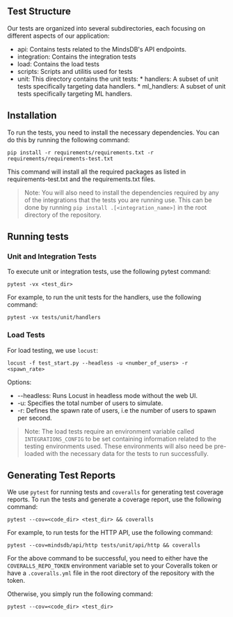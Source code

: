 ## Test Structure

Our tests are organized into several subdirectories, each focusing on different aspects of our application:

* api: Contains tests related to the MindsDB's API endpoints.
* integration: Contains the integration tests
* load: Contains the load tests
* scripts: Scripts and utilitis used for tests
* unit: This directory contains the unit tests:
        * handlers: A subset of unit tests specifically targeting data handlers.
        * ml_handlers: A subset of unit tests specifically targeting ML handlers.

## Installation

To run the tests, you need to install the necessary dependencies. You can do this by running the following command:

```
pip install -r requirements/requirements.txt -r requirements/requirements-test.txt
```

This command will install all the required packages as listed in requirements-test.txt and the requirements.txt files.

> Note: You will also need to install the dependencies required by any of the integrations that the tests you are running use. This can be done by running `pip install .[<integration_name>]` in the root directory of the repository.

## Running tests

### Unit and Integration Tests

To execute unit or integration tests, use the following pytest command:

```
pytest -vx <test_dir>
```

For example, to run the unit tests for the handlers, use the following command:

```
pytest -vx tests/unit/handlers
```

### Load Tests

For load testing, we use `locust`:
```
locust -f test_start.py --headless -u <number_of_users> -r <spawn_rate>
```
Options:

 *   --headless: Runs Locust in headless mode without the web UI.
 *   -u: Specifies the total number of users to simulate.
 *   -r: Defines the spawn rate of users, i.e the number of users to spawn per second.

 > Note: The load tests require an environment variable called `INTEGRATIONS_CONFIG` to be set containing information related to the testing environments used. These environments will also need be pre-loaded with the necessary data for the tests to run successfully.

## Generating Test Reports

We use `pytest` for running tests and `coveralls` for generating test coverage reports. To run the tests and generate a coverage report, use the following command:

```
pytest --cov=<code_dir> <test_dir> && coveralls
```

For example, to run tests for the HTTP API, use the following command:

```
pytest --cov=mindsdb/api/http tests/unit/api/http && coveralls
```

For the above command to be successful, you need to either have the `COVERALLS_REPO_TOKEN` environment variable set to your Coveralls token or have a `.coveralls.yml` file in the root directory of the repository with the token.

Otherwise, you simply run the following command:

```
pytest --cov=<code_dir> <test_dir>
```
